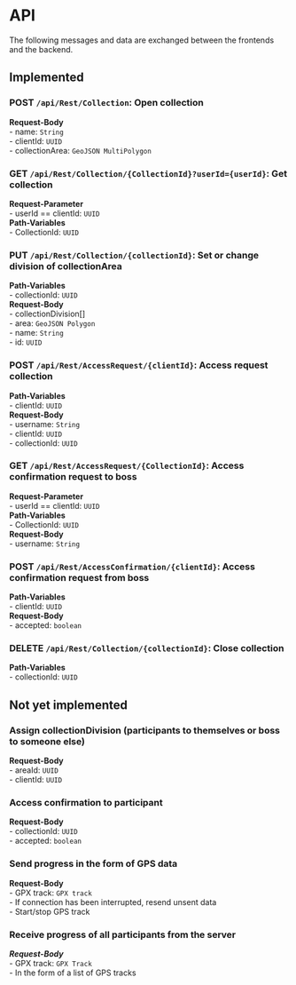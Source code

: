 # API

The following messages and data are exchanged between the frontends and the backend.

## Implemented

### POST `/api/Rest/Collection`: Open collection  
   **Request-Body**  
      - name: `String`  
      - clientId: `UUID`      
      - collectionArea: `GeoJSON MultiPolygon`    

### GET `/api/Rest/Collection/{CollectionId}?userId={userId}`: Get collection   
   **Request-Parameter**  
      - userId == clientId: `UUID`    
   **Path-Variables**   
      - CollectionId: `UUID`    
      
### PUT `/api/Rest/Collection/{collectionId}`: Set or change division of collectionArea  
   **Path-Variables**  
      - collectionId: `UUID`    
   **Request-Body**  
        - collectionDivision[]    
            - area: `GeoJSON Polygon`    
            - name: `String`  
            - id: `UUID`  
          
### POST `/api/Rest/AccessRequest/{clientId}`: Access request collection  
   **Path-Variables**  
      - clientId: `UUID`  
   **Request-Body**  
      - username: `String`  
      - clientId: `UUID`  
      - collectionId: `UUID`  
    
### GET `/api/Rest/AccessRequest/{CollectionId}`: Access confirmation request to boss  
   **Request-Parameter**  
      - userId == clientId: `UUID`  
   **Path-Variables**  
      - CollectionId: `UUID`  
   **Request-Body**  
      - username: `String`  
    
### POST `/api/Rest/AccessConfirmation/{clientId}`: Access confirmation request from boss  
   **Path-Variables**  
      - clientId: `UUID`  
   **Request-Body**  
      - accepted: `boolean`  

### DELETE `/api/Rest/Collection/{collectionId}`: Close collection  
   **Path-Variables**  
      - collectionId: `UUID`  

 
## Not yet implemented  

### Assign collectionDivision (participants to themselves or boss to someone else)  
   **Request-Body**  
      - areaId: `UUID`  
      - clientId: `UUID`  
  
### Access confirmation to participant  
   **Request-Body**  
      - collectionId: `UUID`  
      - accepted: `boolean`  

### Send progress in the form of GPS data  
   **Request-Body**  
      - GPX track: `GPX track`  
      - If connection has been interrupted, resend unsent data  
      - Start/stop GPS track  

### Receive progress of all participants from the server  
   ***Request-Body***  
      - GPX track: `GPX Track`  
      - In the form of a list of GPS tracks  


